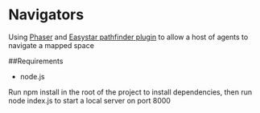 Navigators
==========

Using [Phaser](https://github.com/photonstorm/phaser) and 
[Easystar pathfinder plugin](https://github.com/appsbu-de/phaser_plugin_pathfinding)
to allow a host of agents to navigate a mapped space

##Requirements

* node.js

Run npm install in the root of the project to install dependencies, then run
node index.js to start a local server on port 8000
